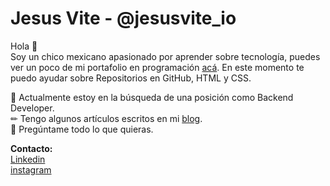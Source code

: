 
# Jesus Vite - @jesusvite_io
Hola 👋<br>
Soy un chico mexicano apasionado por aprender sobre tecnología, puedes ver un poco de mi portafolio en programación [acá](https://jesusvite.github.io/ "link"). En este momento te puedo ayudar sobre Repositorios en GitHub, HTML y CSS.

🚀 Actualmente estoy en la búsqueda de una posición como Backend Developer.<br>
✏ Tengo algunos artículos escritos en mi [blog](https://jesusvite.github.io/paginas/myBlog.html "weblog").<br>
💭 Pregúntame todo lo que quieras.

<b>Contacto:</b><br>
[Linkedin](https://www.linkedin.com/in/jesusnicolasvite/ "Linkedin")<br>
[instagram](https://www.instagram.com/jesusvite_io/ "instagram")

